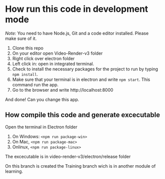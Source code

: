 #   How run this code in development mode
*Note:* You need to have Node.js, Git and a code editor installed. Please make sure of it. 
1.  Clone this repo
2.  On your editor open Video-Render-v3 folder
3.  Right click over electron folder
4.  Left click in: open in integrated terminal.
5.  Check to install the necessary packages for the project to run by typing `npm install`.
6.  Make sure that your terminal is in electron and write  `npm start`. This command run the app.
7. Go to the browser and write http://localhost:8000

And done! Can you change this app. 

## How compile this code and generate excecutable
Open the terminal in Electron folder

1. On Windows: `<npm run package-win>`
2. On Mac,  `<npm run package-mac>`
3. Onlinux,  `<npm run package-linux>`

The excecutable is in  video-render-v3/electron/release folder


On this branch is created the Training branch wich is in another module of learning. 